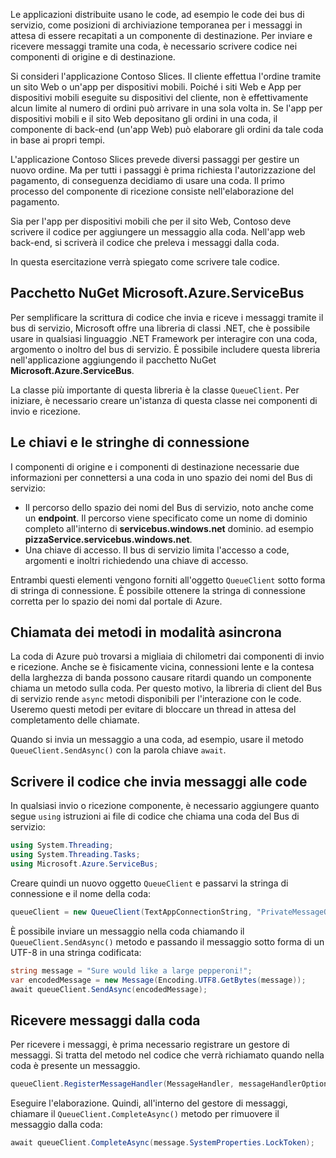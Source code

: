 Le applicazioni distribuite usano le code, ad esempio le code dei bus di servizio, come posizioni di archiviazione temporanea per i messaggi in attesa di essere recapitati a un componente di destinazione. Per inviare e ricevere messaggi tramite una coda, è necessario scrivere codice nei componenti di origine e di destinazione.

Si consideri l'applicazione Contoso Slices. Il cliente effettua l'ordine tramite un sito Web o un'app per dispositivi mobili. Poiché i siti Web e App per dispositivi mobili eseguite su dispositivi del cliente, non è effettivamente alcun limite al numero di ordini può arrivare in una sola volta in. Se l'app per dispositivi mobili e il sito Web depositano gli ordini in una coda, il componente di back-end (un'app Web) può elaborare gli ordini da tale coda in base ai propri tempi.

L'applicazione Contoso Slices prevede diversi passaggi per gestire un nuovo ordine. Ma per tutti i passaggi è prima richiesta l'autorizzazione del pagamento, di conseguenza decidiamo di usare una coda. Il primo processo del componente di ricezione consiste nell'elaborazione del pagamento.

Sia per l'app per dispositivi mobili che per il sito Web, Contoso deve scrivere il codice per aggiungere un messaggio alla coda. Nell'app web back-end, si scriverà il codice che preleva i messaggi dalla coda.

In questa esercitazione verrà spiegato come scrivere tale codice.

## <a name="the-microsoftazureservicebus-nuget-package"></a>Pacchetto NuGet Microsoft.Azure.ServiceBus

Per semplificare la scrittura di codice che invia e riceve i messaggi tramite il bus di servizio, Microsoft offre una libreria di classi .NET, che è possibile usare in qualsiasi linguaggio .NET Framework per interagire con una coda, argomento o inoltro del bus di servizio. È possibile includere questa libreria nell'applicazione aggiungendo il pacchetto NuGet **Microsoft.Azure.ServiceBus**.

La classe più importante di questa libreria è la classe `QueueClient`. Per iniziare, è necessario creare un'istanza di questa classe nei componenti di invio e ricezione.

## <a name="connection-strings-and-keys"></a>Le chiavi e le stringhe di connessione

I componenti di origine e i componenti di destinazione necessarie due informazioni per connettersi a una coda in uno spazio dei nomi del Bus di servizio:

- Il percorso dello spazio dei nomi del Bus di servizio, noto anche come un **endpoint**. Il percorso viene specificato come un nome di dominio completo all'interno di **servicebus.windows.net** dominio. ad esempio **pizzaService.servicebus.windows.net**.
- Una chiave di accesso. Il bus di servizio limita l'accesso a code, argomenti e inoltri richiedendo una chiave di accesso.

Entrambi questi elementi vengono forniti all'oggetto `QueueClient` sotto forma di stringa di connessione. È possibile ottenere la stringa di connessione corretta per lo spazio dei nomi dal portale di Azure.

## <a name="calling-methods-asynchronously"></a>Chiamata dei metodi in modalità asincrona

La coda di Azure può trovarsi a migliaia di chilometri dai componenti di invio e ricezione. Anche se è fisicamente vicina, connessioni lente e la contesa della larghezza di banda possono causare ritardi quando un componente chiama un metodo sulla coda. Per questo motivo, la libreria di client del Bus di servizio rende `async` metodi disponibili per l'interazione con le code. Useremo questi metodi per evitare di bloccare un thread in attesa del completamento delle chiamate.

Quando si invia un messaggio a una coda, ad esempio, usare il metodo `QueueClient.SendAsync()` con la parola chiave `await`.

## <a name="write-code-that-sends-to-queues"></a>Scrivere il codice che invia messaggi alle code 

In qualsiasi invio o ricezione componente, è necessario aggiungere quanto segue `using` istruzioni ai file di codice che chiama una coda del Bus di servizio:

```C#
using System.Threading;
using System.Threading.Tasks;
using Microsoft.Azure.ServiceBus;
```

Creare quindi un nuovo oggetto `QueueClient` e passarvi la stringa di connessione e il nome della coda:

```C#
queueClient = new QueueClient(TextAppConnectionString, "PrivateMessageQueue");
```

È possibile inviare un messaggio nella coda chiamando il `QueueClient.SendAsync()` metodo e passando il messaggio sotto forma di un UTF-8 in una stringa codificata:

```C#
string message = "Sure would like a large pepperoni!";
var encodedMessage = new Message(Encoding.UTF8.GetBytes(message));
await queueClient.SendAsync(encodedMessage);
```

## <a name="receive-messages-from-queue"></a>Ricevere messaggi dalla coda

Per ricevere i messaggi, è prima necessario registrare un gestore di messaggi. Si tratta del metodo nel codice che verrà richiamato quando nella coda è presente un messaggio.

```C#
queueClient.RegisterMessageHandler(MessageHandler, messageHandlerOptions);
```

Eseguire l'elaborazione. Quindi, all'interno del gestore di messaggi, chiamare il `QueueClient.CompleteAsync()` metodo per rimuovere il messaggio dalla coda:

```C#
await queueClient.CompleteAsync(message.SystemProperties.LockToken);
```
    